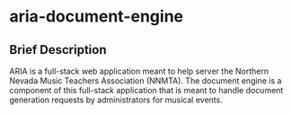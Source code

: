# aria-document-engine

## Brief Description

ARIA is a full-stack web application meant to help server the Northern Nevada Music Teachers Association (NNMTA). The document engine is a component of this full-stack application that is meant to handle document generation requests by administrators for musical events.
